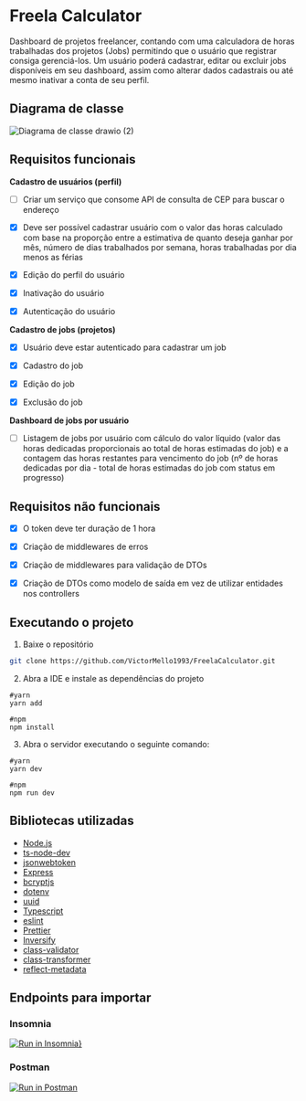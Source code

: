# Freela Calculator

Dashboard de projetos freelancer, contando com uma calculadora de horas trabalhadas dos projetos (Jobs) permitindo que o usuário que registrar consiga gerenciá-los. Um usuário poderá cadastrar, editar ou excluir jobs disponíveis em seu dashboard, assim como alterar dados cadastrais ou até mesmo inativar a conta de seu perfil.

## Diagrama de classe
![Diagrama de classe drawio (2)](https://user-images.githubusercontent.com/35710766/187093068-76653db6-dbc6-4e55-b4a3-46b162493df7.png)

## Requisitos funcionais
**Cadastro de usuários (perfil)**

- [ ] Criar um serviço que consome API de consulta de CEP para buscar o endereço

- [x] Deve ser possível cadastrar usuário com o valor das horas calculado com base na proporção entre a estimativa de quanto deseja ganhar por mês, número de dias             trabalhados por semana, horas trabalhadas por dia menos as férias

- [x] Edição do perfil do usuário

- [x] Inativação do usuário

- [x] Autenticação do usuário

**Cadastro de jobs (projetos)**
- [x] Usuário deve estar autenticado para cadastrar um job

- [x] Cadastro do job

- [x] Edição do job

- [x] Exclusão do job

**Dashboard de jobs por usuário**

- [ ] Listagem de jobs por usuário com cálculo do valor líquido (valor das horas dedicadas proporcionais ao total de horas estimadas do job) e a contagem
      das horas restantes para vencimento do job (nº de horas dedicadas por dia - total de horas estimadas do job com status em progresso)
      
## Requisitos não funcionais
- [x] O token deve ter duração de 1 hora
- [x] Criação de middlewares de erros
- [x] Criação de middlewares para validação de DTOs
- [x] Criação de DTOs como modelo de saída em vez de utilizar entidades nos controllers


## Executando o projeto

1. Baixe o repositório
```sh
git clone https://github.com/VictorMello1993/FreelaCalculator.git
```

2. Abra a IDE e instale as dependências do projeto
```
#yarn
yarn add

#npm
npm install
```

3. Abra o servidor executando o seguinte comando:

```
#yarn
yarn dev

#npm
npm run dev
```

## Bibliotecas utilizadas
* <a href="https://nodejs.org/en/">Node.js</a>
* <a href="https://www.npmjs.com/package/ts-node-dev">ts-node-dev</a>
* <a href="https://www.npmjs.com/package/jsonwebtoken">jsonwebtoken</a>
* <a href="https://www.npmjs.com/package/express">Express</a>
* <a href="https://www.npmjs.com/package/bcryptjs">bcryptjs</a>
* <a href="https://www.npmjs.com/package/dotenv">dotenv</a>
* <a href="https://www.npmjs.com/package/uuid">uuid</a>
* <a href="https://www.npmjs.com/package/typescript">Typescript</a>
* <a href="https://www.npmjs.com/package/eslint">eslint</a>
* <a href="https://www.npmjs.com/package/prettier">Prettier</a>
* <a href="https://www.npmjs.com/package/inversify">Inversify</a>
* <a href="https://www.npmjs.com/package/class-validator">class-validator</a>
* <a href="https://www.npmjs.com/package/class-transformer">class-transformer</a>
* <a href="https://www.npmjs.com/package/reflect-metadata">reflect-metadata</a>

## Endpoints para importar

### Insomnia
[![Run in Insomnia}](https://insomnia.rest/images/run.svg)](https://insomnia.rest/run/?label=Freela%20Calculator%20API&uri=https%3A%2F%2Fgist.githubusercontent.com%2FVictorMello1993%2Febcf8e061184c1001ece1e5cd82504f2%2Fraw%2F6949b3430fe417e767bd736920b9873bd798a8c5%2FInsomnia_2022-08-28.json)

### Postman
[![Run in Postman](https://run.pstmn.io/button.svg)](https://app.getpostman.com/run-collection/bda7ea4ecb7982e767bb?action=collection%2Fimport)


